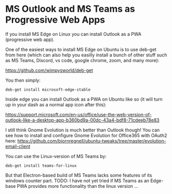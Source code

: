 # MS Outlook and MS Teams as Progressive Web Apps

If you install MS Edge on Linux you can install Outlook as a PWA (progressive web app).

One of the easiest ways to install MS Edge on Ubuntu is to use deb-get from here (which can also help you easilly install a bunch of other stuff such as MS Teams, Discord, vs code, google chrome, zoom, and many more):

https://github.com/wimpysworld/deb-get

You then simply:
```
deb-get install microsoft-edge-stable

```

Inside edge you can install Outlook as a PWA on Ubuntu like so (it will turn up in your dash as a normal app icon after this):

https://support.microsoft.com/en-us/office/use-the-web-version-of-outlook-like-a-desktop-app-b360bd9a-00dc-43a4-bdf8-71cdeeb78e83

I still think Gnome Evolution is much better than Outlook though! You can see how to install and configure Gnome Evolution for Office365 with OAuth2 here: https://github.com/bjornregnell/ubuntu-tweaks/tree/master/evolution-email-client

You can use the Linux-version of MS Teams by:
```
deb-get install teams-for-linux
```
But that Electron-based build of MS Teams lacks some features of its windows counter part. TODO: I have not yet tried  if MS Teams as an Edge-base PWA provides more functionality than the linux version ...